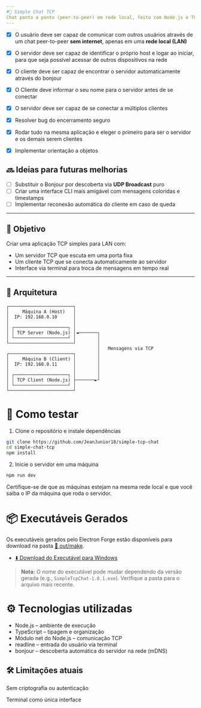 ```yaml
---
#💬 Simple Chat TCP
Chat ponto a ponto (peer-to-peer) em rede local, feito com Node.js e TCP.
---
```


- [x] O usuário deve ser capaz de comunicar com outros usuários através de um chat peer-to-peer **sem internet**, apenas em uma **rede local (LAN)**

- [x] O servidor deve ser capaz de identificar o próprio host e logar ao iniciar, para que seja possível acessar de outros dispositivos na rede

- [x] O cliente deve ser capaz de encontrar o servidor automaticamente através do bonjour

- [x] O Cliente deve informar o seu nome para o servidor antes de se conectar

- [x] O servidor deve ser capaz de se conectar a múltiplos clientes

- [x] Resolver bug do encerramento seguro

- [x] Rodar tudo na mesma aplicação e eleger o primeiro para ser o servidor e os demais serem clientes

- [x] Implementar orientação a objetos

## 🔜 Ideias para futuras melhorias

- [ ] Substituir o Bonjour por descoberta via **UDP Broadcast** puro
- [ ] Criar uma interface CLI mais amigável com mensagens coloridas e timestamps
- [ ] Implementar reconexão automática do cliente em caso de queda

---

## 🧠 Objetivo

Criar uma aplicação TCP simples para LAN com:

- Um servidor TCP que escuta em uma porta fixa
- Um cliente TCP que se conecta automaticamente ao servidor
- Interface via terminal para troca de mensagens em tempo real

---

## 🧩 Arquitetura

```plaintext
┌────────────────────────┐
│     Máquina A (Host)   │
│  IP: 192.168.0.10      │
│                        │
│ ┌────────────────────┐ │
│ │ TCP Server (Node.js) │◄───────┐
│ └────────────────────┘ │        │
└────────────────────────┘        │
                                  │   Mensagens via TCP
┌────────────────────────┐        │
│     Máquina B (Client) │        │
│  IP: 192.168.0.11      │        │
│                        │        │
│ ┌────────────────────┐ │        │
│ │ TCP Client (Node.js) ├───────►┘
│ └────────────────────┘ │
└────────────────────────┘
```

# 🚀 Como testar

1. Clone o repositório e instale dependências

```bash
git clone https://github.com/JeanJunior18/simple-tcp-chat
cd simple-chat-tcp
npm install
```

2. Inicie o servidor em uma máquina

```bash
npm run dev
```

Certifique-se de que as máquinas estejam na mesma rede local e que você saiba o IP da máquina que roda o servidor.

# 📦 Executáveis Gerados

Os executáveis gerados pelo Electron Forge estão disponíveis para download na pasta [📁 out/make](out/make/).

- [⬇️ Download do Executável para Windows](out/make/SimpleTcpChat-1.0.0.exe)

> **Nota:** O nome do executável pode mudar dependendo da versão gerada (e.g., `SimpleTcpChat-1.0.1.exe`). Verifique a pasta para o arquivo mais recente.

# ⚙️ Tecnologias utilizadas

- Node.js – ambiente de execução
- TypeScript – tipagem e organização
- Módulo net do Node.js – comunicação TCP
- readline – entrada do usuário via terminal
- bonjour – descoberta automática do servidor na rede (mDNS)

## 🛠 Limitações atuais

Sem criptografia ou autenticação

Terminal como única interface
